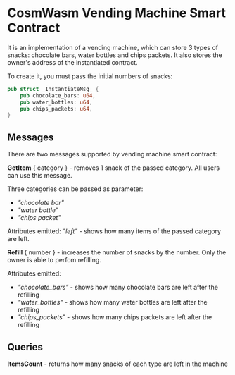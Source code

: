 # CosmWasm Vending Machine Smart Contract

It is an implementation of a vending machine, which can store 3 types of snacks: chocolate bars, water bottles and chips packets.
It also stores the owner's address of the instantiated contract.

To create it, you must pass the initial numbers of snacks:

```rust
pub struct _InstantiateMsg_ {
    pub chocolate_bars: u64,
    pub water_bottles: u64,
    pub chips_packets: u64,
}
```

## Messages

There are two messages supported by vending machine smart contract:

__GetItem__ { category } - removes 1 snack of the passed category. All users can use this message.

Three categories can be passed as parameter:
* _"chocolate bar"_
* _"water bottle"_
* _"chips packet"_

Attributes emitted:
_"left"_ - shows how many items of the passed category are left.

__Refill__ { number } - increases the number of snacks by the number. Only the owner is able to perfom refilling.

Attributes emitted:
* *"chocolate_bars"* - shows how many chocolate bars are left after the refilling
* *"water_bottles"* - shows how many water bottles are left after the refilling
* *"chips_packets"* - shows how many chips packets are left after the refilling


## Queries

__ItemsCount__ - returns how many snacks of each type are left in the machine
